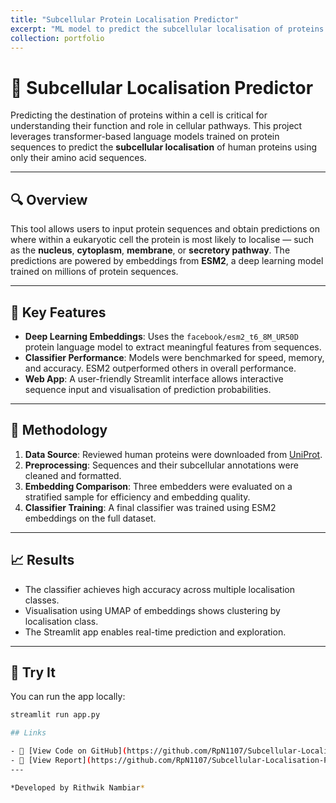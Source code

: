 ```yaml
---
title: "Subcellular Protein Localisation Predictor"
excerpt: "ML model to predict the subcellular localisation of proteins from their amino acid sequence <br/><img src='/images/500x300.png'>"
collection: portfolio
---
```


# 🧬 Subcellular Localisation Predictor

Predicting the destination of proteins within a cell is critical for understanding their function and role in cellular pathways. This project leverages transformer-based language models trained on protein sequences to predict the **subcellular localisation** of human proteins using only their amino acid sequences.

---

## 🔍 Overview

This tool allows users to input protein sequences and obtain predictions on where within a eukaryotic cell the protein is most likely to localise — such as the **nucleus**, **cytoplasm**, **membrane**, or **secretory pathway**. The predictions are powered by embeddings from **ESM2**, a deep learning model trained on millions of protein sequences.

---

## 🧠 Key Features

- **Deep Learning Embeddings**: Uses the `facebook/esm2_t6_8M_UR50D` protein language model to extract meaningful features from sequences.
- **Classifier Performance**: Models were benchmarked for speed, memory, and accuracy. ESM2 outperformed others in overall performance.
- **Web App**: A user-friendly Streamlit interface allows interactive sequence input and visualisation of prediction probabilities.

---

## 🧪 Methodology

1. **Data Source**: Reviewed human proteins were downloaded from [UniProt](https://www.uniprot.org/).
2. **Preprocessing**: Sequences and their subcellular annotations were cleaned and formatted.
3. **Embedding Comparison**: Three embedders were evaluated on a stratified sample for efficiency and embedding quality.
4. **Classifier Training**: A final classifier was trained using ESM2 embeddings on the full dataset.

---

## 📈 Results

- The classifier achieves high accuracy across multiple localisation classes.
- Visualisation using UMAP of embeddings shows clustering by localisation class.
- The Streamlit app enables real-time prediction and exploration.

---

## 🚀 Try It

You can run the app locally:

```bash
streamlit run app.py

## Links

- 📁 [View Code on GitHub](https://github.com/RpN1107/Subcellular-Localisation-Predictor)
- 📝 [View Report](https://github.com/RpN1107/Subcellular-Localisation-Predictor/blob/7b8c21767b5c01bf100e1ca829896f615c24ad2e/Report.pdf)
---

*Developed by Rithwik Nambiar*
